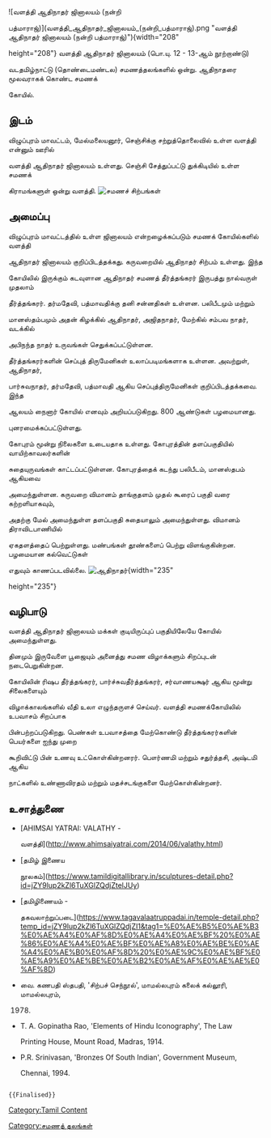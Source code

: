 ![வளத்தி ஆதிநாதர் ஜினாலயம் (நன்றி
பத்மாராஜ்)](வளத்தி_ஆதிநாதர்_ஜினாலயம்_(நன்றி_பத்மாராஜ்).png "வளத்தி ஆதிநாதர் ஜினாலயம் (நன்றி பத்மாராஜ்)"){width="208"
height="208"} வளத்தி ஆதிநாதர் ஜினாலயம் (பொ.யு. 12 - 13-ஆம் நூற்றாண்டு)
வடதமிழ்நாட்டு (தொண்டைமண்டல) சமணத்தலங்களில் ஒன்று. ஆதிநாதரை மூலவராகக் கொண்ட சமணக்
கோயில்.

## இடம்

விழுப்புரம் மாவட்டம், மேல்மலையனூர், செஞ்சிக்கு சற்றுத்தொலைவில் உள்ள வளத்தி என்னும் ஊரில்
வளத்தி ஆதிநாதர் ஜினாலயம் உள்ளது. செஞ்சி சேத்துப்பட்டு துக்கிடியில் உள்ள சமணக்
கிராமங்களுள் ஒன்று வளத்தி. ![சமணச் சிற்பங்கள்](சமணச்_சிற்பங்கள்.png "சமணச் சிற்பங்கள்")

## அமைப்பு

விழுப்புரம் மாவட்டத்தில் உள்ள ஜினாலயம் என்றழைக்கப்படும் சமணக் கோயில்களில் வளத்தி
ஆதிநாதர் ஜினாலயம் குறிப்பிடத்தக்கது. கருவறையில் ஆதிநாதர் சிற்பம் உள்ளது. இந்த
கோயிலில் இருக்கும் கடவுளான ஆதிநாதர் சமணத் தீர்த்தங்கரர் இருபத்து நால்வருள் முதலாம்
தீர்த்தங்கரர். தர்மதேவி, பத்மாவதிக்கு தனி சன்னதிகள் உள்ளன. பலிபீடமும் மற்றும்
மானஸ்தம்பமும் அதன் கிழக்கில் ஆதிநாதர், அஜிதநாதர், மேற்கில் சம்பவ நாதர், வடக்கில்
அபிநந்த நாதர் உருவங்கள் செதுக்கப்பட்டுள்ளன.

தீர்த்தங்கரர்களின் செப்புத் திருமேனிகள் உலாப்படிமங்களாக உள்ளன. அவற்றுள், ஆதிநாதர்,
பார்சுவநாதர், தர்மதேவி, பத்மாவதி ஆகிய செப்புத்திருமேனிகள் குறிப்பிடத்தக்கவை. இந்த
ஆலயம் நைனார் கோயில் எனவும் அறியப்படுகிறது. 800 ஆண்டுகள் பழமையானது.
புனரமைக்கப்பட்டுள்ளது.

கோபுரம் மூன்று நிலைகளை உடையதாக உள்ளது. கோபுரத்தின் தளப்பகுதியில் வாயிற்காவலர்களின்
சுதையுருவங்கள் காட்டப்பட்டுள்ளன. கோபுரத்தைக் கடந்து பலிபீடம், மானஸ்தபம் ஆகியவை
அமைந்துள்ளன. கருவறை விமானம் தாங்குதளம் முதல் கூரைப் பகுதி வரை கற்றளியாகவும்,
அதற்கு மேல் அமைந்துள்ள தளப்பகுதி சுதையாலும் அமைந்துள்ளது. விமானம் திராவிடபாணியில்
ஏகதளத்தைப் பெற்றுள்ளது. மண்பங்கள் தூண்களைப் பெற்று விளங்குகின்றன. பழமையான கல்வெட்டுகள்
எதுவும் காணப்படவில்லை. ![ஆதிநாதர்](ஆதிநாதர்.png "ஆதிநாதர்"){width="235"
height="235"}

## வழிபாடு

வளத்தி ஆதிநாதர் ஜினாலயம் மக்கள் குடியிருப்புப் பகுதியிலேயே கோயில் அமைந்துள்ளது.
தினமும் இருவேளை பூஜையும் அனைத்து சமண விழாக்களும் சிறப்புடன் நடைபெறுகின்றன.
கோயிலின் ரிஷப தீர்த்தங்கரர், பார்ச்சுவதீர்த்தங்கரர், சர்வாணயக்ஷர் ஆகிய மூன்று சிலைகளையும்
விழாக்காலங்களில் வீதி உலா எழுந்தருளச் செய்வர். வளத்தி சமணக்கோயிலில் உபவாசம் சிறப்பாக
பின்பற்றப்படுகிறது. பெண்கள் உபவாசத்தை மேற்கொண்டு தீர்த்தங்கரர்களின் பெயர்களை ஐந்து முறை
கூறிவிட்டு பின் உணவு உட்கொள்கின்றனரர். பௌர்ணமி மற்றும் சதுர்த்தசி, அஷ்டமி ஆகிய
நாட்களில் உண்ணாவிரதம் மற்றும் மதச்சடங்குகளை மேற்கொள்கின்றனர்.

## உசாத்துணை

-   [AHIMSAI YATRAI: VALATHY -
    வளத்தி](http://www.ahimsaiyatrai.com/2014/06/valathy.html)
-   [தமிழ் இணைய
    நூலகம்](https://www.tamildigitallibrary.in/sculptures-detail.php?id=jZY9lup2kZl6TuXGlZQdjZtelJUy)
-   [தமிழிணையம் -
    தகவலாற்றுப்படை](https://www.tagavalaatruppadai.in/temple-detail.php?temp_id=jZY9lup2kZl6TuXGlZQdjZI1&tag1=%E0%AE%B5%E0%AE%B3%E0%AE%A4%E0%AF%8D%E0%AE%A4%E0%AE%BF%20%E0%AE%86%E0%AE%A4%E0%AE%BF%E0%AE%A8%E0%AE%BE%E0%AE%A4%E0%AE%B0%E0%AF%8D%20%E0%AE%9C%E0%AE%BF%E0%AE%A9%E0%AE%BE%E0%AE%B2%E0%AE%AF%E0%AE%AE%E0%AF%8D)
-   வை. கணபதி ஸ்தபதி, \'சிற்பச் செந்நூல்', மாமல்லபுரம் கலைக் கல்லூரி, மாமல்லபுரம்,
    1978.
-   T. A. Gopinatha Rao, \'Elements of Hindu Iconography', The Law
    Printing House, Mount Road, Madras, 1914.
-   P.R. Srinivasan, \'Bronzes Of South Indian', Government Museum,
    Chennai, 1994.

```{=mediawiki}
{{Finalised}}
```
[Category:Tamil Content](Category:Tamil_Content "wikilink")
[Category:சமணத் தலங்கள்](Category:சமணத்_தலங்கள் "wikilink")
